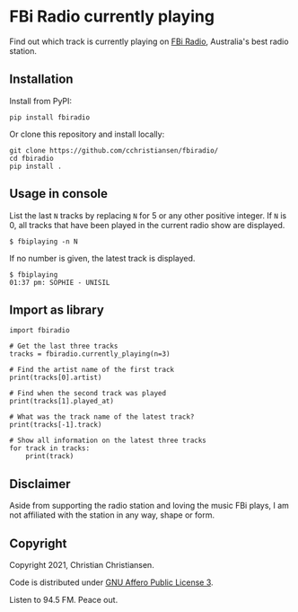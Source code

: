 # FBi Radio currently playing

Find out which track is currently playing on [FBi Radio](https://fbiradio.com),
Australia's best radio station.

## Installation

Install from PyPI:

    pip install fbiradio

Or clone this repository and install locally:

    git clone https://github.com/cchristiansen/fbiradio/
    cd fbiradio
    pip install .

## Usage in console

List the last `N` tracks by replacing `N` for 5 or any other positive integer. 
If `N` is 0, all tracks that have been played in the current radio show are
displayed.

    $ fbiplaying -n N

If no number is given, the latest track is displayed.

    $ fbiplaying
    01:37 pm: SOPHIE - UNISIL

## Import as library

    import fbiradio

    # Get the last three tracks
    tracks = fbiradio.currently_playing(n=3)

    # Find the artist name of the first track
    print(tracks[0].artist)

    # Find when the second track was played
    print(tracks[1].played_at)

    # What was the track name of the latest track?
    print(tracks[-1].track)

    # Show all information on the latest three tracks
    for track in tracks:
        print(track)

## Disclaimer

Aside from supporting the radio station and loving the music FBi plays, I am
not affiliated with the station in any way, shape or form.

## Copyright

Copyright 2021, Christian Christiansen.

Code is distributed under
[GNU Affero Public License 3](https://www.gnu.org/licenses/agpl-3.0.en.html).

Listen to 94.5 FM. Peace out.
